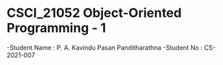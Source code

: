 # CSCI_21052 Object-Oriented Programming - 1
-Student Name : P. A. Kavindu Pasan Panditharathna
-Student No : CS-2021-007
